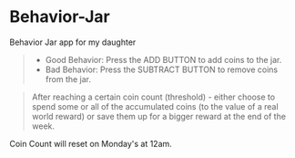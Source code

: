 # Behavior-Jar
Behavior Jar app for my daughter


> * Good Behavior: Press the ADD BUTTON to add coins to the jar.
> * Bad Behavior: Press the SUBTRACT BUTTON to remove coins from the jar.

> After reaching a certain coin count (threshold) - either choose to spend some or all of the accumulated coins (to the value of a real world reward) or save them up for a bigger reward at the end of the week.

Coin Count will reset on Monday's at 12am.
